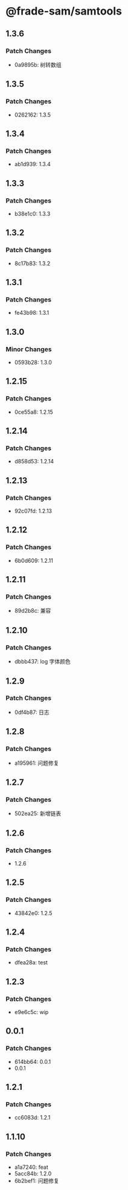 # @frade-sam/samtools

## 1.3.6

### Patch Changes

- 0a9895b: 树转数组

## 1.3.5

### Patch Changes

- 0262162: 1.3.5

## 1.3.4

### Patch Changes

- ab1d939: 1.3.4

## 1.3.3

### Patch Changes

- b38e1c0: 1.3.3

## 1.3.2

### Patch Changes

- 8c17b83: 1.3.2

## 1.3.1

### Patch Changes

- fe43b98: 1.3.1

## 1.3.0

### Minor Changes

- 0593b28: 1.3.0

## 1.2.15

### Patch Changes

- 0ce55a8: 1.2.15

## 1.2.14

### Patch Changes

- d858d53: 1.2.14

## 1.2.13

### Patch Changes

- 92c07fd: 1.2.13

## 1.2.12

### Patch Changes

- 6b0d609: 1.2.11

## 1.2.11

### Patch Changes

- 89d2b8c: 兼容

## 1.2.10

### Patch Changes

- dbbb437: log 字体颜色

## 1.2.9

### Patch Changes

- 0df4b87: 日志

## 1.2.8

### Patch Changes

- a195961: 问题修复

## 1.2.7

### Patch Changes

- 502ea25: 新增链表

## 1.2.6

### Patch Changes

- 1.2.6

## 1.2.5

### Patch Changes

- 43842e0: 1.2.5

## 1.2.4

### Patch Changes

- dfea28a: test

## 1.2.3

### Patch Changes

- e9e6c5c: wip

## 0.0.1

### Patch Changes

- 614bb64: 0.0.1
- 0.0.1

## 1.2.1

### Patch Changes

- cc6083d: 1.2.1

## 1.1.10

### Patch Changes

- a1a7240: feat
- 5acc84b: 1.2.0
- 6b2bef1: 问题修复
